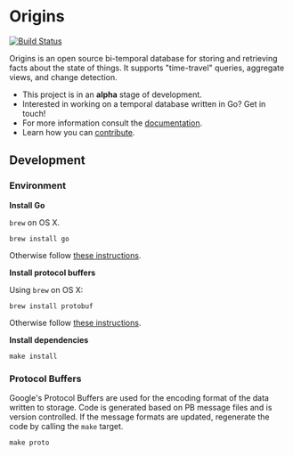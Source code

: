 # Origins

[![Build Status](https://travis-ci.org/chop-dbhi/origins.svg?branch=master)](https://travis-ci.org/chop-dbhi/origins)

Origins is an open source bi-temporal database for storing and retrieving facts about the state of things. It supports "time-travel" queries, aggregate views, and change detection.

- This project is in an **alpha** stage of development.
- Interested in working on a temporal database written in Go? Get in touch!
- For more information consult the [documentation](https://origins.readme.io/docs).
- Learn how you can [contribute](https://origins.readme.io/v0.9/docs/contributing).

## Development

### Environment

**Install Go**

`brew` on OS X.

```
brew install go
```

Otherwise follow [these instructions](http://golang.org/doc/install).

**Install protocol buffers**

Using `brew` on OS X:

```
brew install protobuf
```

Otherwise follow [these instructions](https://developers.google.com/protocol-buffers/docs/downloads).

**Install dependencies**

```
make install
```

### Protocol Buffers

Google's Protocol Buffers are used for the encoding format of the data written to storage. Code is generated based on PB message files and is version controlled. If the message formats are updated, regenerate the code by calling the `make` target.

```
make proto
```
